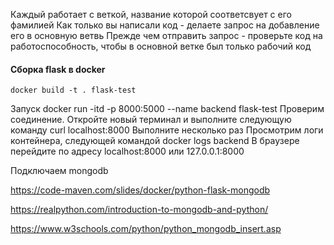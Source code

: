 Каждый работает с веткой, название которой соответсвует с его фамилией
Как только вы написали код - делаете запрос на добавление его в основную ветвь
Прежде чем отправить запрос - проверьте код на работоспособность, чтобы в основной ветке был только рабочий код
#### Сборка flask в docker
    docker build -t . flask-test
Запуск
    docker run -itd -p 8000:5000 --name backend flask-test
Проверим соединение. Откройте новый терминал и выполните следующую команду 
    curl localhost:8000
Выполните несколько раз
Просмотрим логи контейнера, следующей командой
    docker logs backend
В браузере перейдите по адресу localhost:8000 или 127.0.0.1:8000

Подключаем mongodb

https://code-maven.com/slides/docker/python-flask-mongodb

https://realpython.com/introduction-to-mongodb-and-python/


https://www.w3schools.com/python/python_mongodb_insert.asp